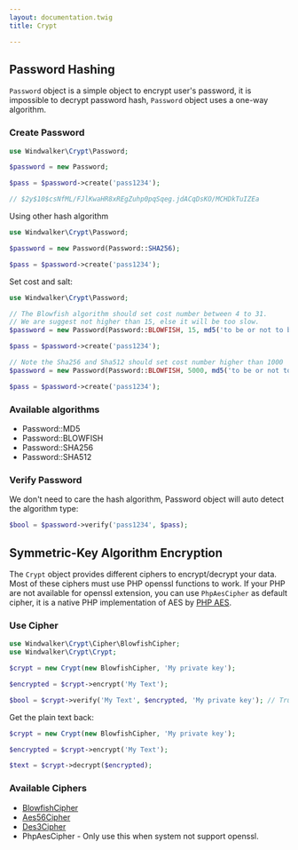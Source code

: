 ```yaml
---
layout: documentation.twig
title: Crypt

---
```


## Password Hashing

`Password` object is a simple object to encrypt user's password, it is impossible to decrypt password hash, `Password` object
uses a one-way algorithm.

### Create Password

``` php
use Windwalker\Crypt\Password;

$password = new Password;

$pass = $password->create('pass1234');

// $2y$10$csNfML/FJlKwaHR8xREgZuhp0pqSqeg.jdACqDsKO/MCHDkTuIZEa
```

Using other hash algorithm

``` php
use Windwalker\Crypt\Password;

$password = new Password(Password::SHA256);

$pass = $password->create('pass1234');
```

Set cost and salt:

``` php
use Windwalker\Crypt\Password;

// The Blowfish algorithm should set cost number between 4 to 31.
// We are suggest not higher than 15, else it will be too slow.
$password = new Password(Password::BLOWFISH, 15, md5('to be or not to be.'));

$pass = $password->create('pass1234');

// Note the Sha256 and Sha512 should set cost number higher than 1000
$password = new Password(Password::BLOWFISH, 5000, md5('to be or not to be.'));

$pass = $password->create('pass1234');
```

### Available algorithms

- Password::MD5
- Password::BLOWFISH
- Password::SHA256
- Password::SHA512

### Verify Password

We don't need to care the hash algorithm, Password object will auto detect the algorithm type:

``` php
$bool = $password->verify('pass1234', $pass);
```

## Symmetric-Key Algorithm Encryption

The `Crypt` object provides different ciphers to encrypt/decrypt your data. Most of these ciphers must use
PHP openssl functions to work. If your PHP are not available for openssl extension, you can use `PhpAesCipher`
as default cipher, it is a native PHP implementation of AES by [PHP AES](http://www.phpaes.com/).

### Use Cipher

``` php
use Windwalker\Crypt\Cipher\BlowfishCipher;
use Windwalker\Crypt\Crypt;

$crypt = new Crypt(new BlowfishCipher, 'My private key');

$encrypted = $crypt->encrypt('My Text');

$bool = $crypt->verify('My Text', $encrypted, 'My private key'); // True
```

Get the plain text back:

``` php
$crypt = new Crypt(new BlowfishCipher, 'My private key');

$encrypted = $crypt->encrypt('My Text');

$text = $crypt->decrypt($encrypted);
```

### Available Ciphers

- [BlowfishCipher](http://en.wikipedia.org/wiki/Blowfish_(cipher))
- [Aes56Cipher](http://en.wikipedia.org/wiki/Advanced_Encryption_Standard)
- [Des3Cipher](http://en.wikipedia.org/wiki/Triple_DES)
- PhpAesCipher - Only use this when system not support openssl.
